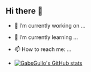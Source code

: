 ## Hi there 👋

- 🔭 I’m currently working on ...
- 🌱 I’m currently learning ...
- 📫 How to reach me: ...

- [![GabsGullo's GitHub stats](https://github-readme-stats.vercel.app/api?username=GabsGullo)](https://github.com/anuraghazra/github-readme-stats)
<!--
**GabsGullo/GabsGullo** is a ✨ _special_ ✨ repository because its `README.md` (this file) appears on your GitHub profile.

Here are some ideas to get you started:

- 🔭 I’m currently working on ...
- 🌱 I’m currently learning ...
- 👯 I’m looking to collaborate on ...
- 🤔 I’m looking for help with ...
- 💬 Ask me about ...
- 📫 How to reach me: ...
- 😄 Pronouns: ...
- ⚡ Fun fact: ...
-->
